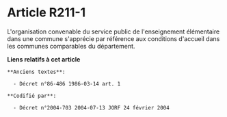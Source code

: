 # Article R211-1

L'organisation convenable du service public de l'enseignement élémentaire dans une commune s'apprécie par référence aux
conditions d'accueil dans les communes comparables du département.

**Liens relatifs à cet article**

	**Anciens textes**:

	  - Décret n°86-486 1986-03-14 art. 1

	**Codifié par**:

	  - Décret n°2004-703 2004-07-13 JORF 24 février 2004
